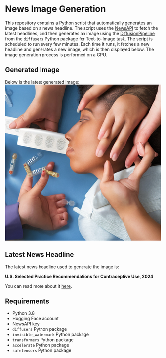 # News Image Generation
This repository contains a Python script that automatically generates an image based on a news headline. The script uses the [NewsAPI](https://newsapi.org/) to fetch the latest headlines, and then generates an image using the [DiffusionPipeline](https://github.com/huggingface/diffusers) from the `diffusers` Python package for Text-to-Image task.
The script is scheduled to run every few minutes. Each time it runs, it fetches a new headline and generates a new image, which is then displayed below. The image generation process is performed on a GPU.

## Generated Image
Below is the latest generated image:
![Generated Image](image.png)

## Latest News Headline
The latest news headline used to generate the image is:

**U.S. Selected Practice Recommendations for Contraceptive Use, 2024**

You can read more about it [here](https://news.google.com/rss/articles/CBMiYEFVX3lxTE5pbFdqOTN2dm8tYnVabzVCZU1aajBNUkpCR0JueXNHZV9HamV1YlIxY1M5VlkxVUFoZE1mRlZ1WlFEczNGX3ZZdG1HZ29lNlY4T2dOVFdOZWpxZ3drZFZVZw?oc=5).

## Requirements
- Python 3.8
- Hugging Face account
- NewsAPI key
- `diffusers` Python package
- `invisible_watermark` Python package
- `transformers` Python package
- `accelerate` Python package
- `safetensors` Python package
